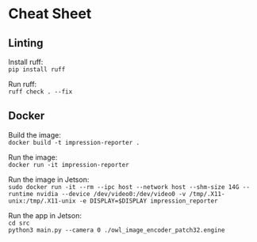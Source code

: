# Cheat Sheet

## Linting
Install ruff:  
`pip install ruff`

Run ruff:  
`ruff check . --fix`

## Docker
Build the image:  
`docker build -t impression-reporter .`  

Run the image:  
`docker run -it impression-reporter`

Run the image in Jetson:  
`sudo docker run -it --rm --ipc host --network host --shm-size 14G --runtime nvidia --device /dev/video0:/dev/video0 -v /tmp/.X11-unix:/tmp/.X11-unix -e DISPLAY=$DISPLAY impression_reporter`

Run the app in Jetson:  
`cd src`  
`python3 main.py --camera 0 ./owl_image_encoder_patch32.engine`
